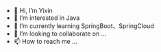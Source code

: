 - 👋 Hi, I’m Yixin
- 👀 I’m interested in Java
- 🌱 I’m currently learning SpringBoot、SpringCloud
- 💞️ I’m looking to collaborate on ...
- 📫 How to reach me ...

<!---
MCY1205/MCY1205 is a ✨ special ✨ repository because its `README.md` (this file) appears on your GitHub profile.
You can click the Preview link to take a look at your changes.
--->
